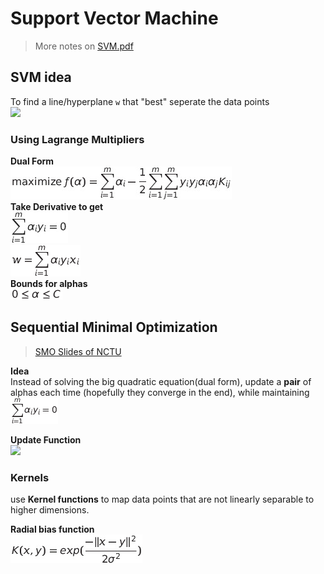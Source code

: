 # Support Vector Machine
> More notes on [SVM.pdf](https://github.com/JasonFengGit/ML-In-Action/blob/master/ch06/SVM.pdf)<br/>

## SVM idea
To find a line/hyperplane `w` that "best" seperate the data points<br/>
![](https://upload.wikimedia.org/wikipedia/commons/thumb/7/72/SVM_margin.png/350px-SVM_margin.png)

### Using Lagrange Multipliers
**Dual Form**<br/>
![](https://raw.githubusercontent.com/JasonFengGit/ML-In-Action/master/ch06/formula_imgs/1.jpg)<br/>
**Take Derivative to get**<br/>
![](https://raw.githubusercontent.com/JasonFengGit/ML-In-Action/master/ch06/formula_imgs/2.png)<br/>
![](https://raw.githubusercontent.com/JasonFengGit/ML-In-Action/master/ch06/formula_imgs/3.png)<br/>
**Bounds for alphas**<br/>
![](https://raw.githubusercontent.com/JasonFengGit/ML-In-Action/master/ch06/formula_imgs/4.png)

## Sequential Minimal Optimization
> [SMO Slides of NCTU](https://dsmilab.github.io/Yuh-Jye-Lee/assets/file/teaching/2017_machine_learning/SMO_algorithm.pdf)<br/>

**Idea**<br/> Instead of solving the big quadratic equation(dual form), update a **pair** of alphas each time (hopefully they converge in the end), while maintaining  ![](https://raw.githubusercontent.com/JasonFengGit/ML-In-Action/master/ch06/formula_imgs/2_smaller.png)<br/>

**Update Function**<br/>
![](https://bit.ly/3dXm8XR)

### Kernels<br/>
use **Kernel functions** to map data points that are not linearly separable to higher dimensions.

**Radial bias function**<br/>
![](https://raw.githubusercontent.com/JasonFengGit/ML-In-Action/master/ch06/formula_imgs/5.png)
